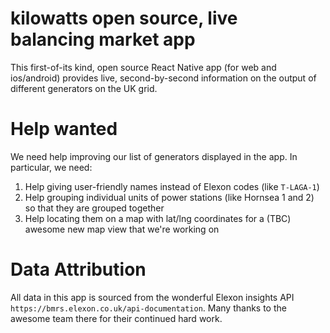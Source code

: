 # kilowatts open source, live balancing market app
This first-of-its kind, open source React Native app (for web and ios/android) provides live, second-by-second information on the output of different generators on the UK grid. 

# Help wanted

We need help improving our list of generators displayed in the app. In particular, we need:

1. Help giving user-friendly names instead of Elexon codes (like `T-LAGA-1`)
2. Help grouping individual units of power stations (like Hornsea 1 and 2) so that they are grouped together
3. Help locating them on a map with lat/lng coordinates for a (TBC) awesome new map view that we're working on


# Data Attribution
All data in this app is sourced from the wonderful Elexon insights API `https://bmrs.elexon.co.uk/api-documentation`. Many thanks to the awesome team there for their continued hard work.
